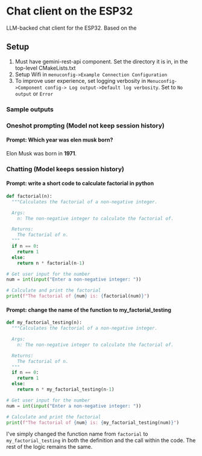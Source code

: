# Chat client on the ESP32
LLM-backed chat client for the ESP32. Based on the 

## Setup
1. Must have gemini-rest-api component. Set the directory it is in, in the top-level CMakeLists.txt
2. Setup Wifi in ```menuconfig->Example Connection Configuration```
3. To improve user experience, set logging verbosity in ```Menuconfig->Component config-> Log output->Default log verbosity```. Set to ```No output``` or ```Error```

### Sample outputs
### Oneshot prompting (Model not keep session history)

#### **Prompt: Which year was elen musk born?**
Elon Musk was born in **1971**.
### Chatting (Model keeps session history)
#### **Prompt: write a short code to calculate factorial in python**
```python
def factorial(n):
  """Calculates the factorial of a non-negative integer.

  Args:
    n: The non-negative integer to calculate the factorial of.

  Returns:
    The factorial of n.
  """
  if n == 0:
    return 1
  else:
    return n * factorial(n-1)

# Get user input for the number
num = int(input("Enter a non-negative integer: "))

# Calculate and print the factorial
print(f"The factorial of {num} is: {factorial(num)}")
```

#### **Prompt: change the name of the function to my_factorial_testing**
```python
def my_factorial_testing(n):
  """Calculates the factorial of a non-negative integer.

  Args:
    n: The non-negative integer to calculate the factorial of.

  Returns:
    The factorial of n.
  """
  if n == 0:
    return 1
  else:
    return n * my_factorial_testing(n-1)

# Get user input for the number
num = int(input("Enter a non-negative integer: "))

# Calculate and print the factorial
print(f"The factorial of {num} is: {my_factorial_testing(num)}")
```

I've simply changed the function name from `factorial` to `my_factorial_testing` in both the definition and the call within the code.  The rest of the logic remains the same.